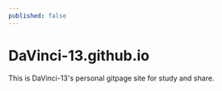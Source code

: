 ```yaml
---
published: false
---
```


# DaVinci-13.github.io

This is DaVinci-13's personal gitpage site for study and share.
